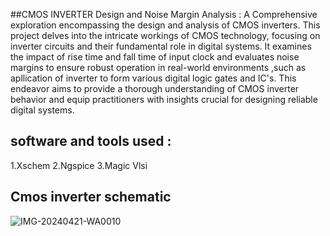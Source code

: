 ##CMOS INVERTER Design and Noise Margin Analysis :
 A Comprehensive exploration encompassing the design and analysis of CMOS inverters. This project delves into the intricate workings of CMOS technology, focusing on inverter circuits and their fundamental role in digital systems. It examines the impact of rise time and fall time of input clock and evaluates noise margins to ensure robust operation in real-world environments ,such as apllication of inverter to form various digital logic gates and IC's. This endeavor aims to provide a thorough understanding of CMOS inverter behavior and equip practitioners with insights crucial for designing reliable digital systems.
## software and tools used :
 1.Xschem 
 2.Ngspice
 3.Magic Vlsi 

## Cmos inverter schematic 

![IMG-20240421-WA0010](https://github.com/shrishu-kumar/xschem_pr1/assets/122399900/355c1efd-f502-4822-b1ab-faad63070e57)

